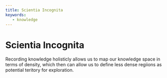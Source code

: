 ```yaml
---
title: Scientia Incognita
keywords:
   - knowledge
---
```


# Scientia Incognita

Recording knowledge holisticly allows us to map our knowledge space in terms of density, which then can allow us to define less dense regiions as potential teritory for exploration.
